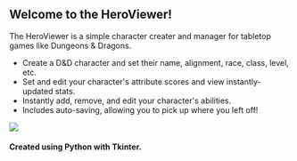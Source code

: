 ## Welcome to the HeroViewer!
The HeroViewer is a simple character creater and manager for tabletop games like Dungeons & Dragons. <br>
- Create a D&D character and set their name, alignment, race, class, level, etc.
- Set and edit your character's attribute scores and view instantly-updated stats.
- Instantly add, remove, and edit your character's abilities.
- Includes auto-saving, allowing you to pick up where you left off!

<!-- Demo Image of Software -->
<image align="center" src="https://user-images.githubusercontent.com/39421939/134764748-3eb24877-a564-4eb5-8768-0ecc2996de03.png"> 

#### Created using Python with Tkinter.
